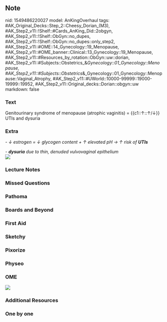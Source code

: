 ## Note
nid: 1549486220027
model: AnKingOverhaul
tags: #AK_Original_Decks::Step_2::Cheesy_Dorian_(M3), #AK_Step2_v11::!Shelf::#Cards_AnKing_Did::2obgyn, #AK_Step2_v11::!Shelf::ObGyn::no_dupes, #AK_Step2_v11::!Shelf::ObGyn::no_dupes::only_step2, #AK_Step2_v11::#OME::14_Gynecology::19_Menopause, #AK_Step2_v11::#OME_banner::Clinical::13_Gynecology::19_Menopause, #AK_Step2_v11::#Resources_by_rotation::ObGyn::uw::dorian, #AK_Step2_v11::#Subjects::Obstetrics_&_Gynecology::01_Gynecology::Menopause, #AK_Step2_v11::#Subjects::Obstetrics_&_Gynecology::01_Gynecology::Menopause::Vaginal_Atrophy, #AK_Step2_v11::#UWorld::10000-99999::19000-19999::19952, #AK_Step2_v11::Original_decks::Dorian::obgyn::uw
markdown: false

### Text
Genitourinary syndrome of menopause (atrophic vaginitis) = {{c1::↑::↑/↓}} UTIs and dysuria

### Extra
<i>- ↓ estrogen = ↓ glycogen content + ↑ elevated pH → ↑ risk of
<b>UTIs</b></i>
<div>
  <i>- <b>dysuria</b> due to thin, denuded vulvovaginal
  epithelium</i>
</div>
<div>
  <i><img src="howd%20everyone%20know.png"></i>
</div>

### Lecture Notes


### Missed Questions


### Pathoma


### Boards and Beyond


### First Aid


### Sketchy


### Pixorize


### Physeo


### OME
<div class="ome-widget">
  <a href=
  "https://onlinemeded.org/spa/gynecology/menopause/acquire?ref=anki">
  <img src="_OME_AnkiFlashcards_Lesson_4.png"></a>
</div>

### Additional Resources


### One by one

